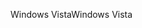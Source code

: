 <span data-ttu-id="52bf0-101">Windows Vista</span><span class="sxs-lookup"><span data-stu-id="52bf0-101">Windows Vista</span></span>